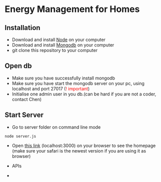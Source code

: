 # Energy Management for Homes

## Installation
* Download and install [Node](https://nodejs.org/en/) on your computer
* Download and install [Mongodb](https://www.mongodb.com) on your computer
* git clone this repository to your computer

## Open db
* Make sure you have successfully install mongodb
* Make sure you have start the mongodb server on your pc, using localhost and port 27017 (<span style="color:red">! important</span>)
* Initialise one admin user in you db.(can be hard if you are not a coder, contact Chen)

## Start Server
* Go to server folder on command line mode
``` 
node server.js
```
* Open [this link](http://localhost:3000) (localhost:3000) on your browser to see the homepage (make sure your safari is the newest version if you are using it as browser)

* APIs
 * 
